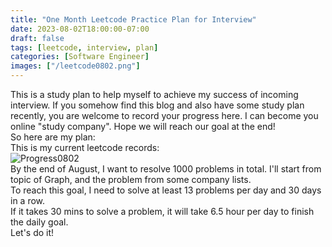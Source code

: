 ```yaml
---
title: "One Month Leetcode Practice Plan for Interview"
date: 2023-08-02T18:00:00-07:00
draft: false
tags: [leetcode, interview, plan]
categories: [Software Engineer]
images: ["/leetcode0802.png"]
---
```

This is a study plan to help myself to achieve my success of incoming interview. If you somehow find this blog and also have some study plan recently, you are welcome to record your progress here. I can become you online "study company". Hope we will reach our goal at the end!  
So here are my plan:  
This is my current leetcode records:  
![Progress0802](/leetcode0802.png "Progress0802")  
By the end of August, I want to resolve 1000 problems in total. I'll start from topic of Graph, and the problem from some company lists.  
To reach this goal, I need to solve at least 13 problems per day and 30 days in a row.   
If it takes 30 mins to solve a problem, it will take 6.5 hour per day to finish the daily goal.  
Let's do it!